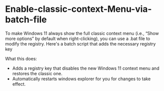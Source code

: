 # Enable-classic-context-Menu-via-batch-file
To make Windows 11 always show the full classic context menu (i.e., “Show more options” by default when right-clicking), you can use a .bat file to modify the registry. Here's a batch script that adds the necessary registry key

What this does:
- Adds a registry key that disables the new Windows 11 context menu and restores the classic one.
- Automatically restarts windows explorer for you for changes to take effect.

